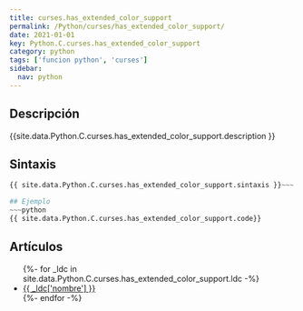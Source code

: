 ```yaml
---
title: curses.has_extended_color_support
permalink: /Python/curses/has_extended_color_support/
date: 2021-01-01
key: Python.C.curses.has_extended_color_support
category: python
tags: ['funcion python', 'curses']
sidebar: 
  nav: python
---
```


## Descripción
{{site.data.Python.C.curses.has_extended_color_support.description }}

## Sintaxis
~~~python
{{ site.data.Python.C.curses.has_extended_color_support.sintaxis }}~~~

## Ejemplo
~~~python
{{ site.data.Python.C.curses.has_extended_color_support.code}}
~~~

## Artículos
<ul>
{%- for _ldc in site.data.Python.C.curses.has_extended_color_support.ldc -%}
   <li>
       <a href="{{_ldc['url'] }}">{{ _ldc['nombre'] }}</a>
   </li>
{%- endfor -%}
</ul>
